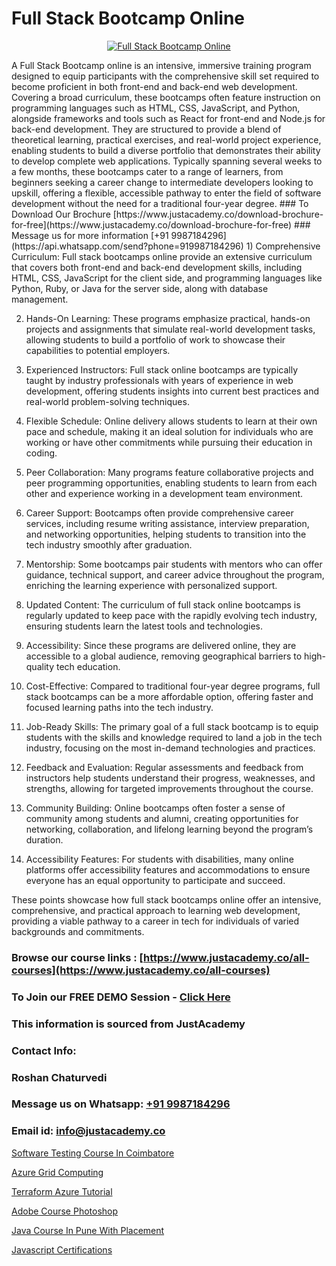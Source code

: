 # Full Stack Bootcamp Online

<p align="center">
  <a href="https://justacademy.co/program-detail/full-stack-web-development">
    <img src="https://justacademy.co/storage2/program_images/1704700371.webp" alt="Full Stack Bootcamp Online">
  </a>
</p>
A Full Stack Bootcamp online is an intensive, immersive training program designed to equip participants with the comprehensive skill set required to become proficient in both front-end and back-end web development. Covering a broad curriculum, these bootcamps often feature instruction on programming languages such as HTML, CSS, JavaScript, and Python, alongside frameworks and tools such as React for front-end and Node.js for back-end development. They are structured to provide a blend of theoretical learning, practical exercises, and real-world project experience, enabling students to build a diverse portfolio that demonstrates their ability to develop complete web applications. Typically spanning several weeks to a few months, these bootcamps cater to a range of learners, from beginners seeking a career change to intermediate developers looking to upskill, offering a flexible, accessible pathway to enter the field of software development without the need for a traditional four-year degree.
### To Download Our Brochure [https://www.justacademy.co/download-brochure-for-free](https://www.justacademy.co/download-brochure-for-free)
### Message us for more information [+91 9987184296](https://api.whatsapp.com/send?phone=919987184296)
1) Comprehensive Curriculum: Full stack bootcamps online provide an extensive curriculum that covers both front-end and back-end development skills, including HTML, CSS, JavaScript for the client side, and programming languages like Python, Ruby, or Java for the server side, along with database management.

2) Hands-On Learning: These programs emphasize practical, hands-on projects and assignments that simulate real-world development tasks, allowing students to build a portfolio of work to showcase their capabilities to potential employers.

3) Experienced Instructors: Full stack online bootcamps are typically taught by industry professionals with years of experience in web development, offering students insights into current best practices and real-world problem-solving techniques.

4) Flexible Schedule: Online delivery allows students to learn at their own pace and schedule, making it an ideal solution for individuals who are working or have other commitments while pursuing their education in coding.

5) Peer Collaboration: Many programs feature collaborative projects and peer programming opportunities, enabling students to learn from each other and experience working in a development team environment.

6) Career Support: Bootcamps often provide comprehensive career services, including resume writing assistance, interview preparation, and networking opportunities, helping students to transition into the tech industry smoothly after graduation.

7) Mentorship: Some bootcamps pair students with mentors who can offer guidance, technical support, and career advice throughout the program, enriching the learning experience with personalized support.

8) Updated Content: The curriculum of full stack online bootcamps is regularly updated to keep pace with the rapidly evolving tech industry, ensuring students learn the latest tools and technologies.

9) Accessibility: Since these programs are delivered online, they are accessible to a global audience, removing geographical barriers to high-quality tech education.

10) Cost-Effective: Compared to traditional four-year degree programs, full stack bootcamps can be a more affordable option, offering faster and focused learning paths into the tech industry.

11) Job-Ready Skills: The primary goal of a full stack bootcamp is to equip students with the skills and knowledge required to land a job in the tech industry, focusing on the most in-demand technologies and practices.

12) Feedback and Evaluation: Regular assessments and feedback from instructors help students understand their progress, weaknesses, and strengths, allowing for targeted improvements throughout the course.

13) Community Building: Online bootcamps often foster a sense of community among students and alumni, creating opportunities for networking, collaboration, and lifelong learning beyond the program’s duration.

14) Accessibility Features: For students with disabilities, many online platforms offer accessibility features and accommodations to ensure everyone has an equal opportunity to participate and succeed.

These points showcase how full stack bootcamps online offer an intensive, comprehensive, and practical approach to learning web development, providing a viable pathway to a career in tech for individuals of varied backgrounds and commitments.

### Browse our course links : [https://www.justacademy.co/all-courses](https://www.justacademy.co/all-courses) 
### To Join our FREE DEMO Session - [Click Here](https://www.justacademy.co/register-for-course-demo)


### This information is sourced from JustAcademy
### Contact Info:
### Roshan Chaturvedi
### Message us on Whatsapp: [+91 9987184296](https://api.whatsapp.com/send?phone=919987184296)
### Email id: [info@justacademy.co](mailto:info@justacademy.co)
                
[Software Testing Course In Coimbatore](https://www.linkedin.com/pulse/software-testing-course-coimbatore-justacademy-thane-h9mkc?trackingId=Li91km%2F51X6dIaDuipXGCA%3D%3D&lipi=urn%3Ali%3Apage%3Ad_flagship3_company_admin%3BWw%2F%2F%2Fw1%2FSRCju0LBZ%2BbokA%3D%3Dhttps://www.linkedin.com/pulse/sof)

[Azure Grid Computing](https://www.linkedin.com/pulse/azure-grid-computing-justacademy-mumbai-rbmec?trackingId=hZazMlcxakJ7rEBqNTVmHw%3D%3D&lipi=urn%3Ali%3Apage%3Ad_flagship3_showcase_admin%3B%2Fp6Xeq9yQHuq%2BIOH7VpqxQ%3D%3D)

[Terraform Azure Tutorial](https://medium.com/@mistersumit961/terraform-azure-tutorial-86a3f6f734e0)

[Adobe Course Photoshop](https://medium.com/@surajvaishnav5015/adobe-course-photoshop-5e7785c0d70c)

[Java Course In Pune With Placement](https://justacademyin.github.io/justacademy/java-course-in-pune-with-placement)

[Javascript Certifications](https://justacademyin.github.io/justacademy/javascript-certifications)

